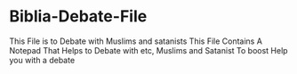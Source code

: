 # Biblia-Debate-File
This File is to Debate with Muslims and satanists
This File Contains A Notepad That Helps to Debate with etc, Muslims and Satanist To boost Help you with a debate
